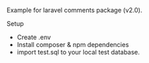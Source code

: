 Example for laravel comments package (v2.0). 


Setup
- Create .env
- Install composer & npm dependencies
- import test.sql to your local test database.
